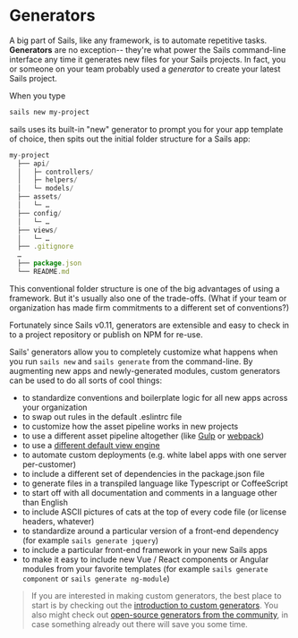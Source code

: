 # Generators

A big part of Sails, like any framework, is to automate repetitive tasks.  **Generators** are no exception-- they're what power the Sails command-line interface any time it generates new files for your Sails projects.  In fact, you or someone on your team probably used a _generator_ to create your latest Sails project.

When you type

```sh
sails new my-project
```

sails uses its built-in "new" generator to prompt you for your app template of choice, then spits out the initial folder structure for a Sails app:

```javascript
my-project
  ├── api/
  │   ├─ controllers/
  │   ├─ helpers/
  │   └─ models/
  ├── assets/
  │   └─ …
  ├── config/
  │   └─ …
  ├── views/
  │   └─ …
  ├── .gitignore
  …
  ├── package.json
  └── README.md
```


This conventional folder structure is one of the big advantages of using a framework.  But it's usually also one of the trade-offs.  (What if your team or organization has made firm commitments to a different set of conventions?)

Fortunately since Sails v0.11, generators are extensible and easy to check in to a project repository or publish on NPM for re-use.

Sails' generators allow you to completely customize what happens when you run `sails new` and `sails generate` from the command-line.  By augmenting new apps and newly-generated modules, custom generators can be used to do all sorts of cool things:
- to standardize conventions and boilerplate logic for all new apps across your organization
- to swap out rules in the default .eslintrc file
- to customize how the asset pipeline works in new projects
- to use a different asset pipeline altogether (like [Gulp](http://gulpjs.com/) or [webpack](https://webpack.github.io/))
- to use a [different default view engine](https://sailsjs.com/documentation/concepts/views/view-engines)
- to automate custom deployments (e.g. white label apps with one server per-customer)
- to include a different set of dependencies in the package.json file
- to generate files in a transpiled language like Typescript or CoffeeScript
- to start off with all documentation and comments in a language other than English
- to include ASCII pictures of cats at the top of every code file (or license headers, whatever)
- to standardize around a particular version of a front-end dependency (for example `sails generate jquery`)
- to include a particular front-end framework in your new Sails apps
- to make it easy to include new Vue / React components or Angular modules from your favorite templates (for example `sails generate component` or `sails generate ng-module`)


> If you are interested in making custom generators, the best place to start is by checking out the [introduction to custom generators](https://sailsjs.com/documentation/concepts/extending-sails/generators/custom-generators).  You also might check out [open-source generators from the community](https://sailsjs.com/documentation/concepts/extending-sails/generators/available-generators), in case something already out there will save you some time.


<docmeta name="displayName" value="Generators">
